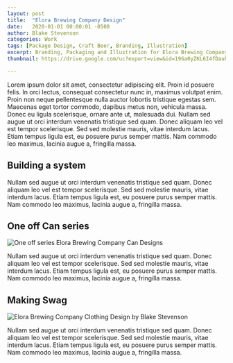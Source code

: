 ```yaml
---
layout: post
title:  "Elora Brewing Company Design"
date:   2020-01-01 00:00:01 -0500
author: Blake Stevenson
categories: Work
tags: [Package Design, Craft Beer, Branding, Illustration]
excerpt: Branding, Packaging and Illustration for Elora Brewing Company
thumbnail: https://drive.google.com/uc?export=view&id=19Ga0yZKL6I4fDauPNKJi8um-elMzIZkb

---
```


Lorem ipsum dolor sit amet, consectetur adipiscing elit. Proin id posuere felis. In orci lectus, consequat consectetur nunc in, maximus volutpat enim. Proin non neque pellentesque nulla auctor lobortis tristique egestas sem. Maecenas eget tortor commodo, dapibus metus non, vehicula massa. Donec eu ligula scelerisque, ornare ante ut, malesuada dui. Nullam sed augue ut orci interdum venenatis tristique sed quam. Donec aliquam leo vel est tempor scelerisque. Sed sed molestie mauris, vitae interdum lacus. Etiam tempus ligula est, eu posuere purus semper mattis. Nam commodo leo maximus, lacinia augue a, fringilla massa.

## Building a system

Nullam sed augue ut orci interdum venenatis tristique sed quam. Donec aliquam leo vel est tempor scelerisque. Sed sed molestie mauris, vitae interdum lacus. Etiam tempus ligula est, eu posuere purus semper mattis. Nam commodo leo maximus, lacinia augue a, fringilla massa.

## One off Can series

![One off series Elora Brewing Company Can Designs](https://drive.google.com/uc?export=view&id=1CARl-98zSd81HbAGdJroYkIJePd8SVqv)

Nullam sed augue ut orci interdum venenatis tristique sed quam. Donec aliquam leo vel est tempor scelerisque. Sed sed molestie mauris, vitae interdum lacus. Etiam tempus ligula est, eu posuere purus semper mattis. Nam commodo leo maximus, lacinia augue a, fringilla massa.

## Making Swag

![Elora Brewing Company Clothing Design by Blake Stevenson](https://drive.google.com/uc?export=view&id=1PzlOCaeU-dvVLldGO2XRxD6jPSkzeUXM)

Nullam sed augue ut orci interdum venenatis tristique sed quam. Donec aliquam leo vel est tempor scelerisque. Sed sed molestie mauris, vitae interdum lacus. Etiam tempus ligula est, eu posuere purus semper mattis. Nam commodo leo maximus, lacinia augue a, fringilla massa.
